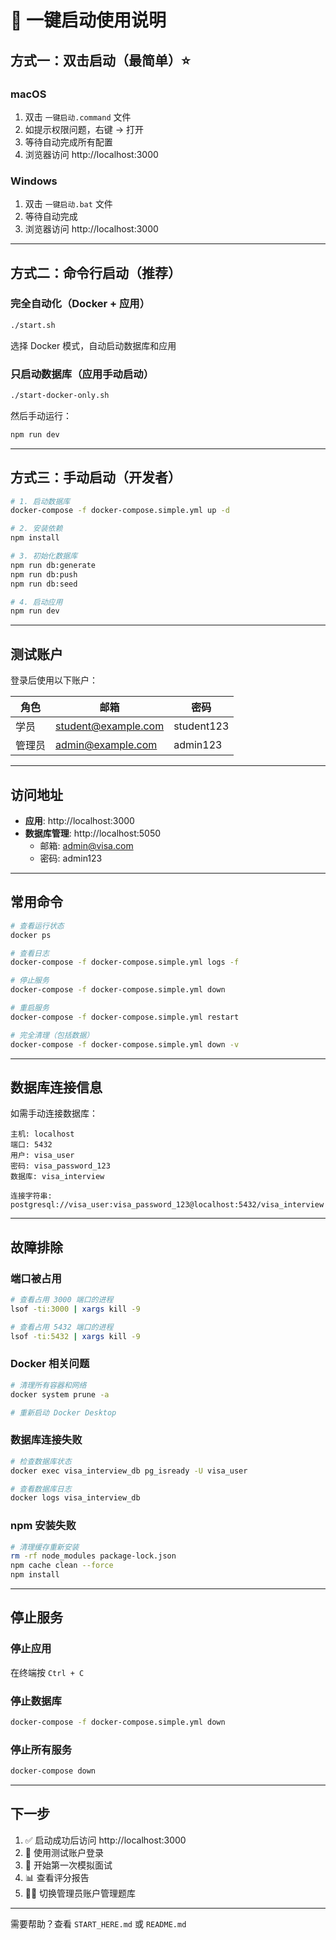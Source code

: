 # 🚀 一键启动使用说明

## 方式一：双击启动（最简单）⭐

### macOS
1. 双击 `一键启动.command` 文件
2. 如提示权限问题，右键 → 打开
3. 等待自动完成所有配置
4. 浏览器访问 http://localhost:3000

### Windows
1. 双击 `一键启动.bat` 文件
2. 等待自动完成
3. 浏览器访问 http://localhost:3000

---

## 方式二：命令行启动（推荐）

### 完全自动化（Docker + 应用）
```bash
./start.sh
```
选择 Docker 模式，自动启动数据库和应用

### 只启动数据库（应用手动启动）
```bash
./start-docker-only.sh
```
然后手动运行：
```bash
npm run dev
```

---

## 方式三：手动启动（开发者）

```bash
# 1. 启动数据库
docker-compose -f docker-compose.simple.yml up -d

# 2. 安装依赖
npm install

# 3. 初始化数据库
npm run db:generate
npm run db:push
npm run db:seed

# 4. 启动应用
npm run dev
```

---

## 测试账户

登录后使用以下账户：

| 角色 | 邮箱 | 密码 |
|------|------|------|
| 学员 | student@example.com | student123 |
| 管理员 | admin@example.com | admin123 |

---

## 访问地址

- **应用**: http://localhost:3000
- **数据库管理**: http://localhost:5050
  - 邮箱: admin@visa.com
  - 密码: admin123

---

## 常用命令

```bash
# 查看运行状态
docker ps

# 查看日志
docker-compose -f docker-compose.simple.yml logs -f

# 停止服务
docker-compose -f docker-compose.simple.yml down

# 重启服务
docker-compose -f docker-compose.simple.yml restart

# 完全清理（包括数据）
docker-compose -f docker-compose.simple.yml down -v
```

---

## 数据库连接信息

如需手动连接数据库：

```
主机: localhost
端口: 5432
用户: visa_user
密码: visa_password_123
数据库: visa_interview

连接字符串:
postgresql://visa_user:visa_password_123@localhost:5432/visa_interview
```

---

## 故障排除

### 端口被占用
```bash
# 查看占用 3000 端口的进程
lsof -ti:3000 | xargs kill -9

# 查看占用 5432 端口的进程
lsof -ti:5432 | xargs kill -9
```

### Docker 相关问题
```bash
# 清理所有容器和网络
docker system prune -a

# 重新启动 Docker Desktop
```

### 数据库连接失败
```bash
# 检查数据库状态
docker exec visa_interview_db pg_isready -U visa_user

# 查看数据库日志
docker logs visa_interview_db
```

### npm 安装失败
```bash
# 清理缓存重新安装
rm -rf node_modules package-lock.json
npm cache clean --force
npm install
```

---

## 停止服务

### 停止应用
在终端按 `Ctrl + C`

### 停止数据库
```bash
docker-compose -f docker-compose.simple.yml down
```

### 停止所有服务
```bash
docker-compose down
```

---

## 下一步

1. ✅ 启动成功后访问 http://localhost:3000
2. 📱 使用测试账户登录
3. 🎯 开始第一次模拟面试
4. 📊 查看评分报告
5. 👨‍💼 切换管理员账户管理题库

---

需要帮助？查看 `START_HERE.md` 或 `README.md`
